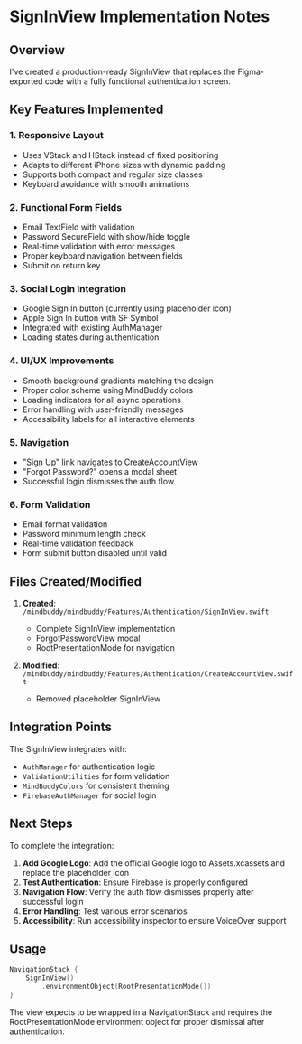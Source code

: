 # SignInView Implementation Notes

## Overview
I've created a production-ready SignInView that replaces the Figma-exported code with a fully functional authentication screen.

## Key Features Implemented

### 1. Responsive Layout
- Uses VStack and HStack instead of fixed positioning
- Adapts to different iPhone sizes with dynamic padding
- Supports both compact and regular size classes
- Keyboard avoidance with smooth animations

### 2. Functional Form Fields
- Email TextField with validation
- Password SecureField with show/hide toggle
- Real-time validation with error messages
- Proper keyboard navigation between fields
- Submit on return key

### 3. Social Login Integration
- Google Sign In button (currently using placeholder icon)
- Apple Sign In button with SF Symbol
- Integrated with existing AuthManager
- Loading states during authentication

### 4. UI/UX Improvements
- Smooth background gradients matching the design
- Proper color scheme using MindBuddy colors
- Loading indicators for all async operations
- Error handling with user-friendly messages
- Accessibility labels for all interactive elements

### 5. Navigation
- "Sign Up" link navigates to CreateAccountView
- "Forgot Password?" opens a modal sheet
- Successful login dismisses the auth flow

### 6. Form Validation
- Email format validation
- Password minimum length check
- Real-time validation feedback
- Form submit button disabled until valid

## Files Created/Modified

1. **Created**: `/mindbuddy/mindbuddy/Features/Authentication/SignInView.swift`
   - Complete SignInView implementation
   - ForgotPasswordView modal
   - RootPresentationMode for navigation

2. **Modified**: `/mindbuddy/mindbuddy/Features/Authentication/CreateAccountView.swift`
   - Removed placeholder SignInView

## Integration Points

The SignInView integrates with:
- `AuthManager` for authentication logic
- `ValidationUtilities` for form validation
- `MindBuddyColors` for consistent theming
- `FirebaseAuthManager` for social login

## Next Steps

To complete the integration:

1. **Add Google Logo**: Add the official Google logo to Assets.xcassets and replace the placeholder icon
2. **Test Authentication**: Ensure Firebase is properly configured
3. **Navigation Flow**: Verify the auth flow dismisses properly after successful login
4. **Error Handling**: Test various error scenarios
5. **Accessibility**: Run accessibility inspector to ensure VoiceOver support

## Usage

```swift
NavigationStack {
    SignInView()
        .environmentObject(RootPresentationMode())
}
```

The view expects to be wrapped in a NavigationStack and requires the RootPresentationMode environment object for proper dismissal after authentication.